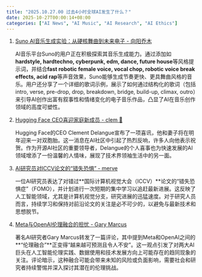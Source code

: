 ```yaml
---
title: "2025.10.27.00 过去4小时全球AI发生了什么？"
date: 2025-10-27T00:00:14+08:00
categories: ["AI News", "AI Music", "AI Research", "AI Ethics"]
---
```


1.  [Suno AI音乐生成实验：从硬核舞曲到未来电子 - 向阳乔木](https://x.com/vista8/status/1982457644863684940)

    AI音乐平台Suno的用户正在积极探索其音乐生成能力。通过添加如**hardstyle, hardtechno, cyberpunk, edm, dance, future house**等风格提示词，并结合**fast robotic female voice, vocal chop, robotic voice break effects, acid rap**等声音效果，Suno能够生成节奏更快、更具舞曲风格的音乐。用户还分享了一个详细的歌词示例，展示了如何通过结构化的歌词（包括intro, verse, pre-drop, drop, breakdown, bridge, build-up, climax, outro）来引导AI创作出富有叙事性和情绪变化的电子音乐作品，凸显了AI在音乐创作领域的高度可塑性。

2.  [Hugging Face CEO喜迎家庭新成员 - clem 🤗](https://x.com/ClementDelangue/status/1982443823801258442)

    Hugging Face的CEO Clement Delangue宣布了一项喜讯，他和妻子将在明年迎来一对双胞胎。这一消息在AI社区中引起了热烈反响，许多人向他表示祝贺。作为开源AI社区的重要领导者，Delangue的个人喜事也为快速发展的AI领域增添了一份温馨的人情味，展现了技术界领袖生活中的另一面。

3.  [AI研究员对ICCV论文的“错失恐惧” - merve](https://x.com/mervenoyann/status/1982442334693282163)

    一位AI研究员表达了对错过**国际计算机视觉大会（ICCV）**论文的“错失恐惧症”（FOMO），并计划进行一次短期的集中学习以追赶最新进展。这反映了人工智能领域，尤其是计算机视觉分支，研究进展的迅猛速度。对于研究人员而言，持续学习和保持对前沿论文的关注是必不可少的，以避免与最新技术和思想脱节。

4.  [Meta与OpenAI伦理融合的担忧 - Gary Marcus](https://x.com/GaryMarcus/status/1982426004426719721)

    著名AI研究者Gary Marcus转发了一篇评论，其中提到Meta和OpenAI之间的**“伦理融合”**正变得“越来越可预测且令人不安”。这一观点引发了对两大AI巨头在人工智能伦理实践、数据使用和技术发展方向上可能存在的趋同现象的关注。评论暗示，这种融合可能会带来未知的风险或负面影响，需要社会和研究者持续警惕并深入探讨其潜在的伦理挑战。